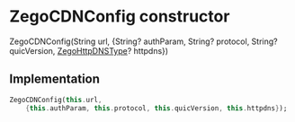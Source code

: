 


# ZegoCDNConfig constructor







ZegoCDNConfig(String url, {String? authParam, String? protocol, String? quicVersion, [ZegoHttpDNSType](../../zego_uikit_prebuilt_live_audio_room/ZegoHttpDNSType.md)? httpdns})





## Implementation

```dart
ZegoCDNConfig(this.url,
    {this.authParam, this.protocol, this.quicVersion, this.httpdns});
```







